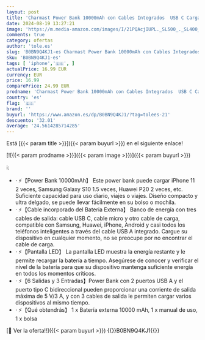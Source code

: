 ```yaml
---
layout: post
title: 'Charmast Power Bank 10000mAh con Cables Integrados  USB C Cargador Portátil 5V / 3A Powerbank Pantalla LED con 6 Salidas y 3 Entradas para iPhone Samsung Huawei Xiaomi'
date: 2024-08-19 13:27:21
image: 'https://m.media-amazon.com/images/I/21PQAcjIUPL._SL500_._SL400_.jpg'
comments: true
category: ofertas
author: 'tole.es'
slug: 'B0BN9Q4KJ1-es Charmast Power Bank 10000mAh con Cables Integrados USB C...'
sku: 'B0BN9Q4KJ1-es'
tags: [ 'iphone','🇪🇸', ]
actualPrice: 16.99 EUR
currency: EUR
price: 16.99
comparePrice: 24.99 EUR
prodname: 'Charmast Power Bank 10000mAh con Cables Integrados  USB C Cargador Portátil 5V / 3A Powerbank Pantalla LED con 6 Salidas y 3 Entradas para iPhone Samsung Huawei Xiaomi'
country: 'es'
flag: '🇪🇸'
brand: ''
buyurl: 'https://www.amazon.es/dp/B0BN9Q4KJ1/?tag=tolees-21'
descuento: '32.01'
average: '24.5614285714285'
---
```


Está [{{< param title >}}]({{< param buyurl >}}) en el siguiente enlace!

[![{{< param prodname >}}]({{< param image >}})]({{< param buyurl >}})

ℹ️:

- · ⚡【Power Bank 10000mAh】 Este power bank puede cargar iPhone 11 2 veces, Samsung Galaxy S10 1.5 veces, Huawei P20 2 veces, etc. Suficiente capacidad para uso diario, viajes o viajes. Diseño compacto y ultra delgado, se puede llevar fácilmente en su bolso o mochila.
- · ⚡【Cable incorporado del Bateria Externa】 Banco de energía con tres cables de salida: cable USB C, cable micro y otro cable de carga, compatible con Samsung, Huawei, iPhone, Android y casi todos los teléfonos inteligentes a través del cable USB A integrado. Cargue su dispositivo en cualquier momento, no se preocupe por no encontrar el cable de carga.
- · ⚡【Pantalla LED】 La pantalla LED muestra la energía restante y le permite recargar la batería a tiempo. Asegúrese de conocer y verificar el nivel de la batería para que su dispositivo mantenga suficiente energía en todos los momentos críticos.
- · ⚡【6 Salidas y 3 Entradas】Power Bank con 2 puertos USB A y el puerto tipo C bidireccional pueden proporcionar una corriente de salida máxima de 5 V/3 A, y con 3 cables de salida le permiten cargar varios dispositivos al mismo tiempo.
- · ⚡【Qué obtendrás】 1 x Batería externa 10000 mAh, 1 x manual de uso, 1 x bolsa

[🛒 Ver la oferta!!]({{< param buyurl >}})
{{<world>}}B0BN9Q4KJ1{{</world>}}
